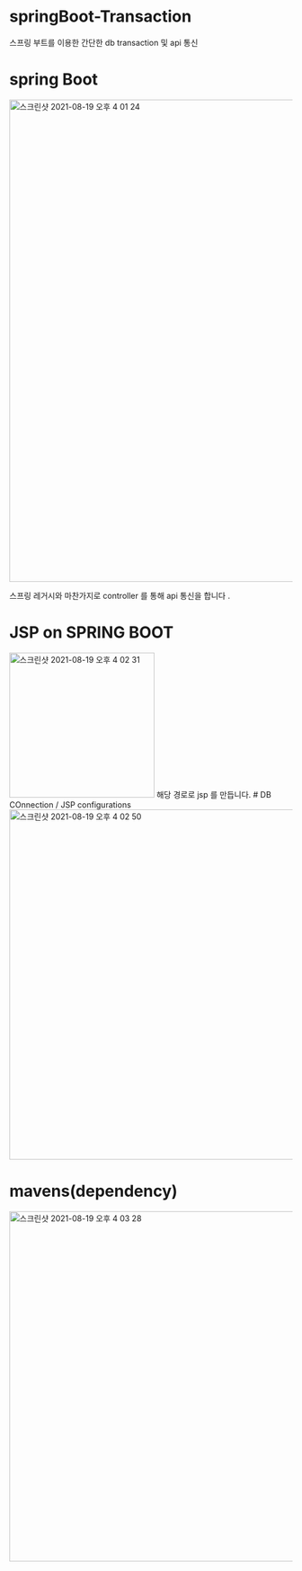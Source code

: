 
# springBoot-Transaction
스프링 부트를 이용한 간단한 db transaction 및 api 통신 

# spring Boot
<img width="858" alt="스크린샷 2021-08-19 오후 4 01 24" src="https://user-images.githubusercontent.com/69393030/130022988-4fd3388b-dc85-4ae0-a139-9c81fc1d0807.png">

스프링 레거시와 마찬가지로 controller 를 통해 api 통신을 합니다 .

# JSP on SPRING BOOT 

<img width="258" alt="스크린샷 2021-08-19 오후 4 02 31" src="https://user-images.githubusercontent.com/69393030/130023108-7ddfc058-0b6d-4a53-ae77-822789eb2399.png">
해당 경로로 jsp 를 만듭니다.
# DB COnnection / JSP configurations 
<img width="623" alt="스크린샷 2021-08-19 오후 4 02 50" src="https://user-images.githubusercontent.com/69393030/130023141-fcbda6f8-f6cd-4872-bb0f-c69c122722f8.png">

# mavens(dependency) 
<img width="623" alt="스크린샷 2021-08-19 오후 4 03 28" src="https://user-images.githubusercontent.com/69393030/130023212-5b4c7c5e-f91b-48ba-a3da-8fba74bf9b23.png">


